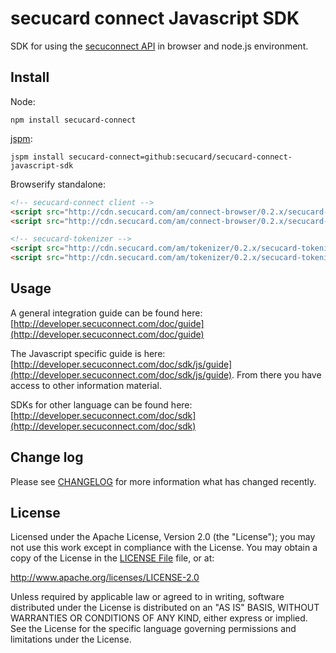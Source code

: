 # secucard connect Javascript SDK

SDK for using the [secuconnect API](http://developer.secuconnect.com) in browser and node.js environment.

## Install

Node:

```
npm install secucard-connect
```

[jspm](http://jspm.io/):

```
jspm install secucard-connect=github:secucard/secucard-connect-javascript-sdk
```

Browserify standalone:

```html
<!-- secucard-connect client -->
<script src="http://cdn.secucard.com/am/connect-browser/0.2.x/secucard-connect.js"></script>
<script src="http://cdn.secucard.com/am/connect-browser/0.2.x/secucard-connect.min.js"></script>

<!-- secucard-tokenizer -->
<script src="http://cdn.secucard.com/am/tokenizer/0.2.x/secucard-tokenizer.js"></script>
<script src="http://cdn.secucard.com/am/tokenizer/0.2.x/secucard-tokenizer.min.js"></script>
```

## Usage

A general integration guide can be found here: [http://developer.secuconnect.com/doc/guide](http://developer.secuconnect.com/doc/guide)

The Javascript specific guide is here: [http://developer.secuconnect.com/doc/sdk/js/guide](http://developer.secuconnect.com/doc/sdk/js/guide). From there you have access to other information material.

SDKs for other language can be found here: [http://developer.secuconnect.com/doc/sdk](http://developer.secuconnect.com/doc/sdk)

## Change log

Please see [CHANGELOG](CHANGELOG.md) for more information what has changed recently.


## License

Licensed under the Apache License, Version 2.0 (the "License");
you may not use this work except in compliance with the License.
You may obtain a copy of the License in the [LICENSE File](LICENSE) file, or at:

   http://www.apache.org/licenses/LICENSE-2.0

Unless required by applicable law or agreed to in writing, software
distributed under the License is distributed on an "AS IS" BASIS,
WITHOUT WARRANTIES OR CONDITIONS OF ANY KIND, either express or implied.
See the License for the specific language governing permissions and
limitations under the License.
